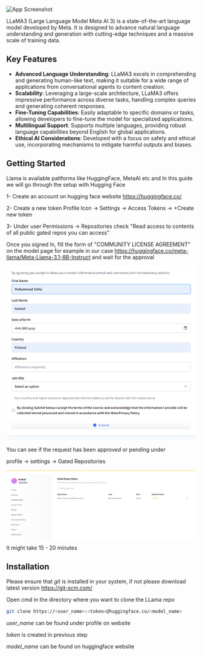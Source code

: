 ![App Screenshot](https://ollama.com/public/blog/meta-ollama-llama3.png)

LLaMA3 (Large Language Model Meta AI 3) is a state-of-the-art language model developed by Meta. It is designed to advance natural language understanding and generation with cutting-edge techniques and a massive scale of training data.

## Key Features

- **Advanced Language Understanding**:  LLaMA3 excels in comprehending and generating human-like text, making it suitable for a wide range of applications from conversational agents to content creation.
- **Scalability**: Leveraging a large-scale architecture, LLaMA3 offers impressive performance across diverse tasks, handling complex queries and generating coherent responses.
- **Fine-Tuning Capabilities**: Easily adaptable to specific domains or tasks, allowing developers to fine-tune the model for specialized applications.
- **Multilingual Support**: Supports multiple languages, providing robust language capabilities beyond English for global applications.
- **Ethical AI Considerations**: Developed with a focus on safety and ethical use, incorporating mechanisms to mitigate harmful outputs and biases.

## Getting Started

Llama is available paltforms like HuggingFace, MetaAI etc and In this guide we will go through the setup with Hugging Face

1- Create an account on hugging face website https://huggingface.co/

2- Create a new token Profile Icon -> Settings -> Access Tokens -> +Create new token

3- Under user Permissions -> Repositories check "Read access to contents of all public gated repos you can access"  

Once you signed In, fill the form of "COMMUNITY LICENSE AGREEMENT" on the model page for example in our case 
https://huggingface.co/meta-llama/Meta-Llama-3.1-8B-Instruct and wait for the approval

![App Screenshot](https://github.com/talha469/Documentation/blob/main/Common/Media/Llama3form.png?raw=true)

You can see if the request has been approved or pending under 

profile -> settings -> Gated Repositories 

![App Screenshot](https://github.com/talha469/Documentation/blob/main/Common/Media/LLamaPending.png?raw=true)

It might take 15 - 20 minutes


## Installation

Please ensure that *git* is installed in your system, if not please download latest version https://git-scm.com/

Open cmd in the directory where you want to clone the LLama repo

```sh
git clone https://<user_name>:<token>@huggingface.co/<model_name>
```
*user_name* can be found under profile on website

*token* is created in previous step

*model_name* can be found on huggingface website
